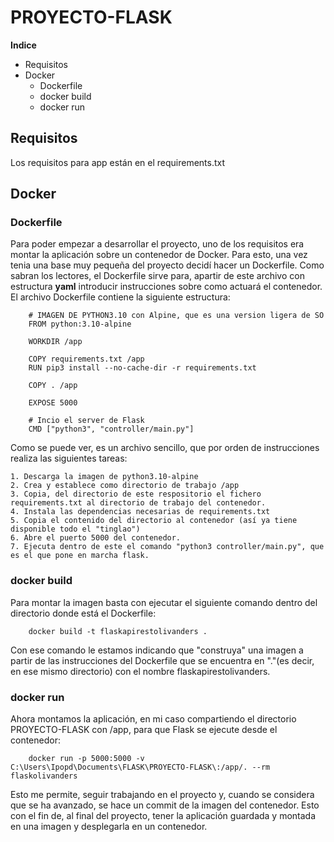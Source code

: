 # PROYECTO-FLASK
**Indice**
- Requisitos
- Docker 
  - Dockerfile
  - docker build
  - docker run 

## Requisitos

Los requisitos para app están en el requirements.txt


## Docker
### Dockerfile

Para poder empezar a desarrollar el proyecto, uno de los requisitos era montar la aplicación sobre un contenedor de Docker. Para esto, una vez tenia una base muy pequeña del proyecto decidí hacer un Dockerfile.
Como sabran los lectores, el Dockerfile sirve para, apartir de este archivo con estructura __yaml__ introducir instrucciones sobre como actuará el contenedor. El archivo Dockerfile contiene la siguiente estructura:
````
    # IMAGEN DE PYTHON3.10 con Alpine, que es una version ligera de SO
    FROM python:3.10-alpine
    
    WORKDIR /app
    
    COPY requirements.txt /app
    RUN pip3 install --no-cache-dir -r requirements.txt
    
    COPY . /app
    
    EXPOSE 5000
    
    # Incio el server de Flask
    CMD ["python3", "controller/main.py"]
````
Como se puede ver, es un archivo sencillo, que por orden de instrucciones realiza las siguientes tareas:

    1. Descarga la imagen de python3.10-alpine
    2. Crea y establece como directorio de trabajo /app
    3. Copia, del directorio de este respositorio el fichero requirements.txt al directorio de trabajo del contenedor. 
    4. Instala las dependencias necesarias de requirements.txt
    5. Copia el contenido del directorio al contenedor (así ya tiene disponible todo el "tinglao")
    6. Abre el puerto 5000 del contenedor.
    7. Ejecuta dentro de este el comando "python3 controller/main.py", que es el que pone en marcha flask.

### docker build

Para montar la imagen basta con ejecutar el siguiente comando dentro del directorio donde está el Dockerfile:

````
    docker build -t flaskapirestolivanders .
````

Con ese comando le estamos indicando que "construya" una imagen a partir de las instrucciones del Dockerfile que se encuentra en "."(es decir, en ese mismo directorio) con el nombre flaskapirestolivanders.

### docker run 

Ahora montamos la aplicación, en mi caso compartiendo el directorio PROYECTO-FLASK con /app, para que Flask se ejecute desde el contenedor:

````
    docker run -p 5000:5000 -v C:\Users\Ipopd\Documents\FLASK\PROYECTO-FLASK\:/app/. --rm flaskolivanders
````
Esto me permite, seguir trabajando en el proyecto y, cuando se considera que se ha avanzado, se hace un commit de la imagen del contenedor. Esto con el fin de, al final del proyecto, tener la aplicación guardada y montada en una imagen y desplegarla en un contenedor.
